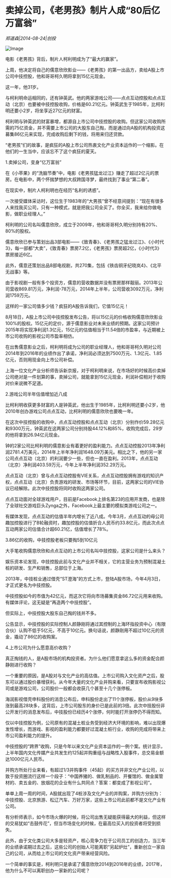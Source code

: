 # 卖掉公司，《老男孩》制片人成“80后亿万富翁”

*郑道森|2014-08-24|创投*

![Image](http://p1.pstatp.com/large/6c3b0000f2c31bb871ea)

电影《老男孩》背后，制片人柯利明成为了“最大的赢家”。

上周，他决定将自己的儒意欣欣影业——《老男孩》的第一出品方，卖给A股上市公司中技控股，他和哥哥柯久明将拿到15亿元现金。

这一年，他31岁。

与柯利明命运相同的，还有钟英武。他的两家游戏公司——点点互动控股和点点互动（北京）也要被中技控股收购，价格是60.21亿元。钟英武生于1985年，比柯利明还要小2岁，将坐享近27亿元的财富。

柯利明与钟英武的财富暴增，都源自上市公司中技控股的收购。但这家公司收购所需的75亿资金，并不需要上市公司的大股东自己掏，而是通过向A股的机构投资这募集86亿元来实现，完成收购后剩下的钱，将用来归还贷款。

“老男孩”们的故事，是疯狂的A股上市公司热衷文化产业资本运作的一个缩影。在他们的一生当中，应该忘不了这个疯狂的夏天。

1.卖掉公司，变身“亿万富翁”

在《小苹果》的“洗脑节奏”中，电影《老男孩猛龙过江》赚走了超过2亿元的票房。在电影中，两个怀揣梦想的大叔跨国寻梦，最终找到了事业“第二春”。

在现实中，制片人柯利明也在经历“名利的诱惑”。

一次接受媒体采访时，这位生于1983年的“大男孩”曾不经意间提到：“现在有很多人来找我买公司，只有一种模式，就是把我公司全买了。你全买，我来给你做电影，做职业经理人。”

柯利明的公司名叫儒意欣欣，成立于2009年，他和哥哥柯久明分别持有20%、80%的股权。

儒意欣欣已参与策划出品3部电影——《致青春》、《老男孩之猛龙过江》、《小时代3》，每一部都“大卖”，《致青春》票房7.2亿，《老男孩》票房超2亿，《小时代3》票房接近6亿。

此外，儒意还策划出品8部电视剧，共270集，包括《铁齿铜牙纪晓岚4》、《北平无战事》等。

由于影视剧一般有多个投资方，儒意的营收数据并没有票房那样靓丽。2013年公司营收869.81万元，净利润-78万元，2014年上半年，公司营收3092万元，净利润1759万元。

这样的一家公司值多少钱？疯狂的A股告诉我们，它值15亿元！

8月18日，A股上市公司中技控股发布公告，将以15亿元的价格收购儒意欣欣影业100%的股权。15亿元的定价，源于儒意影业对未来业绩的预期。这家公司预计2015年将实现净利润1.3亿元，15亿元的估值相当于11.54倍的市盈率，与近期被上市公司收购的影视公司市盈率相仿。

在出售儒意影业之后，柯利明将成为公司的职业经理人，他和哥哥柯久明对公司2014年到2016年的业绩作出了承诺，净利润必须达到7500万元、1.3亿元、1.85亿元，否则用现金向上市公司补偿。

上海一位文化产业分析师告诉新京报，对于柯利明来说，在市场好的时候高价卖掉公司绝对是一件划算的事，卖掉公司，就能拿到15亿元现金，利润补偿相对于收购对价来说微不足道。

2.游戏公司半年估值增加近八成

比柯利明收获更多财富的人是钟英武，他出生于1985年，比柯利明还要小2岁，他2010年创办游戏公司点点互动，比柯利明的儒意欣欣也要晚一年。

在这次中技控股的收购中，点点互动控股和点点互动（北京）分别作价59.28亿元和9300万元，钟英武在这两家公司分别持股44.12%和85%，收购完成后，29岁的他将拿到26.94亿元现金。

钟的2家公司比柯利明的儒意影业有着更好的盈利能力。点点互动控股2013年净利润2781.4万美元，2014年上半年净利润1648.09万美元。相比之下，他的另一家公司点点互动（北京）的利润要少一些，但也一直在盈利。2013年，点点互动（北京）净利润403.59万元，今年上半年净利润352.29万元。

点点互动（北京）曾与点点互动控股有VIE关系，点点互动控股拥有游戏的知识产权，点点互动（北京）负责游戏的研发、市场等环节，目前，这两家公司的VIE协议已经解除。此次中技控股将同时收购这两家公司。

点点互动面对全球游戏用户，目前是Facebook上排名第23的应用开发商，也是除了全球社交游戏巨头Zynga之外，Facebook上最主要的模拟类游戏公司之一。

有媒体发现，点点互动的估值半年内增长了近八成。今年3月，点点互动的母公司趣加控股进行了B轮融资时，趣加控股的估值折合人民币约33.8亿元，而此次点点互动两家公司估值合计超60.21亿，估值增长了78%。

3.86亿的收购，中技控股老板只要掏5到10亿元

大手笔收购儒意欣欣和点点互动的上市公司名叫中技控股，这家公司是什么来头？

娱乐资本论发现，中技控股此前与文化产业并不相关，它的主营业务为预制混凝土桩的研发、生产和销售，总部位于上海。

2013年，中技桩业通过借壳“ST澄海”的方式上市，登陆A股市场，今年4月3日，才正式更名为中技控股。

中技控股如今的市值为42亿元，而这次它将向市场募集资金86.72亿元用来收购。有媒体评论，这无疑是“再造两个中技控股”。

但实际上，中技控股大股东自己掏的钱并不多。

公告显示，中技控股的实际控制人颜静刚将通过其控制的上海环指投资中心（有限合伙）认购不低于5亿元，不高于10亿元。换句话说，颜静刚用不超过10亿元的资金，撬动了86亿的收购案。

4.上市公司为什么愿意高价收购？

真正掏钱的人，是A股市场的机构投资者。为什么他们愿意拿这么多的资金配合颜静刚进行收购？

一个重要的原因，是A股对与文化产业的高估值。上市公司购入文化资产之后，股东可以通过股价暴增获利。从今年大量的文化产业并购来看，只要宣布收购影视公司或是游戏公司，公司股价一般都会收获几个甚至十几个涨停板。

海润影视借壳申科股份的消息公布后，申科股份走出了11个涨停板，股价从9块多涨到最高28块多，这背后，上市公司股东的身价已是此前的3倍。此次中技股份非公开发行的消息发布后，中技股份已经历4个涨停，何时能打开涨停仍不得而知。

仅以中技控股为例，公司原有的混凝土桩业务受到经济大环境的影响，难以出现爆发性增长，而游戏、影视的盈利能力都要好过混凝土桩行业，收购的完成将带来上市公司盈利能力的提升。

中技控股的“跨界”收购，只是今年以来文化产业资本运作的一例个案。统计显示，上半年国内文化传媒产业共发生约125起并购重组与战略性入股事件，总交易金额达1000亿元人民币。

并购方所处行业来看，有超过1/3并购事件（45起）的买方并非文化产业公司，以致于投资圈流行这样一个段子：“中国养猪的、做乳制品的、开餐馆的、做金属管材的、卖五金的、放烟花的企业有什么共同点？答案：都变成了影视公司”。

单单上周一周的时间，A股就出现了4桩涉及文化产业的并购案，并购方分别为：中技控股、北京旅游、松辽汽车、万好万家，这些上市公司此前都不是文化产业有公司。

有分析师表示，如今市场火爆的时候，将公司出售无疑能获得最大的利益，但这样的交易犹如“击鼓传花”，但当市场变化的时候，在最高位买入的投资者将受到损失。

此外，由于文化类公司大多是轻资产，核心竞争力在于公司员工的创造力，当三年的业绩承诺期过去之后，这些公司的创始人可能离职“另起炉灶”，重新创立一家自己的公司，从而给上市公司的文化资产带来经营风险。

一个简单的事实是，柯利明只是承诺了儒意欣欣2014到2016年的业绩，2017年，他为什么不可以离职创办一家新的公司呢？

